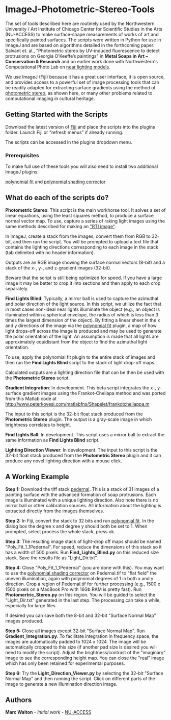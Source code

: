 # ImageJ-Photometric-Stereo-Tools
The set of tools described here are routinely used by the Northwestern University / Art Institute of Chicago Center for Scientific Studies in the Arts (NU-ACCESS) to make surface-shape measurements of works of art and specifically painted surfaces. The scripts were written in Python for use in ImageJ and are based on algorithms detailed in the forthcoming paper: Salvant et. al., "Photometric stereo by UV-induced fluorescence to detect protrusions on Georgia O’Keeffe’s paintings" in **Metal Soaps in Art – Conservation & Research** and on earlier work done with Northwestern's Computational Photo Lab on [near lighting models](http://compphotolab.northwestern.edu/project/nearlightps/).

We use ImageJ (Fiji) because it has a great user interface, it is open source, and provides access to a powerful set of image processing tools that can be readily adapted for extracting surface gradients using the method of [photometric stereo](https://en.wikipedia.org/wiki/Photometric_stereo), as shown here, or many other problems related to computational imaging in cultural heritage. 

## Getting Started with the Scripts

Download the latest version of [Fiji](https://fiji.sc) and place the scripts into the plugins folder. Launch Fiji or "refresh menus" if already running.

The scripts can be accessed in the plugins dropdown menu.

### Prerequisites

To make full use of these tools you will also need to install two additional ImageJ plugins:

[polynomial fit](http://www.optinav.info/Polynomial_Fit.htm) and [polynomial shading corrector](http://www.optinav.info/Polynomial_Shading_Corrector.htm)

## What do each of the scripts do?

**Photometric Stereo**: This script is the main workhorse tool. It solves a set of linear equations, using the least squares method, to produce a surface normal vector map. To use, capture a series of raking light images using the same methods described for making an ["RTI image"]( http://culturalheritageimaging.org/Technologies/RTI/). 

In ImageJ, create a stack from the images, convert them from RGB to 32-bit, and then run the script. You will be prompted to upload a text file that contains the lighting directions corresponding to each image in the stack (tab delimited with no header information).

Outputs are an RGB image showing the surface normal vectors (8-bit) and a stack of the x-, y-, and z-gradient images (32-bit).

Beware that the script is still being optimized for speed. If you have a large image it may be better to crop it into sections and then apply to each crop separately.

**Find Lights Blind**: Typically, a mirror ball is used to capture the azimuthal and polar direction of the light source. In this script, we utilize the fact that in most cases non-ideal near lights illuminate the object (e.g., an object is illuminated within a spherical envelope, the radius of which is less than 3 times the largest dimension of the object). By fitting a linear sheet in the x and y directions of the image via the [polynomial fit](https://imagej.nih.gov/ij/plugins/polynomial-fit/index.html) plugin, a map of how light drops-off across the image is produced and may be used to generate the polar orientation of the light. An assumption is made that all lights are approximately equidistant from the object to find the azimuthal light orientation. 

To use, apply the polynomial fit plugin to the entire stack of images and then run the **Find Lights Blind** script to the stack of light drop-off maps. 

Calculated outputs are a lighting direction file that can be then be used with the **Photometric Stereo** script.

**Gradient Integration**: In development. This beta script integrates the x-, y- surface gradient images using the Frankot-Chellapa method and was ported from this Matlab code at http://www.peterkovesi.com/matlabfns/Shapelet/frankotchellappa.m

The input to this script is the 32-bit float stack produced from the **Photometric Stereo** plugin. The output is a gray-scale image in which brightness correlates to height. 

**Find Lights Ball**: In development. This script uses a mirror ball to extract the same information as **Find Lights Blind** script.

**Lighting Direction Viewer**: In development. The input to this script is the 32-bit float stack produced from the **Photometric Stereo** plugin and it can produce any novel lighting direction with a mouse click. 

## A Working Example
**Step 1:**
Download the tiff stack [pedernal](https://www.dropbox.com/s/rd6hrf3nqu3mgp8/Pedernal.tif?dl=0). This is a stack of 31 images of a painting surface with the advanced formation of soap protrusions. Each image is illuminated with a unique lighting direction. Also note there is no mirror ball or other calibration sources. All information about the lighting is extracted directly from the images themselves.

**Step 2:**
In Fiji, convert the stack to 32 bits and run [polynomial fit](https://imagej.nih.gov/ij/plugins/polynomial-fit/index.html). In the dialog box the degree x and degree y should both be set to 1. When prompted, select process the whole stack, press ok.

**Step 3:**
The resulting image stack of light-drop off maps should be named "Poly_Fit_1_1Pedernal". For speed, reduce the dimensions of this stack so it has a width of 500 pixels. Run **Find_Lights_Blind.py** on this reduced size stack. Save the results file as "Light_Dir.txt".

**Step 4:**
Close "Poly_Fit_1_1Pedernal" (you are done with this). You may want to use the [polynomial shading corrector](http://www.optinav.info/Polynomial_Shading_Corrector.htm) on Pedernal.tif to "flat field" the uneven illumination, again with polynomial degrees of 1 in both x and y direction. Crop a region of Pedernal.tif for further processing (e.g., 1500 x 1500 pixels on a MacBook Pro with 16Gb RAM is pretty fast). Run **Photomertric_Stereo.py** on this region. You will be guided to select the "Light_Dir.txt" generated in the last step. The processing can take a while, especially for large files.

If desired you can save both the 8-bit and 32-bit "Surface Normal Map" images produced.

**Step 5:**
Close all images except 32-bit "Surface Normal Map". Run **Gradient_Integration.py**. To facilitate integration in frequency space, the images are automatically padded to 1024 x 1024. The image will be automatically cropped to this size (if another pad size is desired you will need to modify the script). Adjust the brightness/contrast of the "imaginary" image to see the corresponding height map. You can close the "real" image which has only been retained for experimental purposes.

**Step 6:**
Try the **Light_Direction_Viewer.py** by selecting the 32-bit "Surface Normal Map" and then running the script. Click on different parts of the image to generate a new illumination direction image.

## Authors

**Marc Walton** - *Initial work* - [NU-ACCESS](https://github.com/NU-ACCESS)


